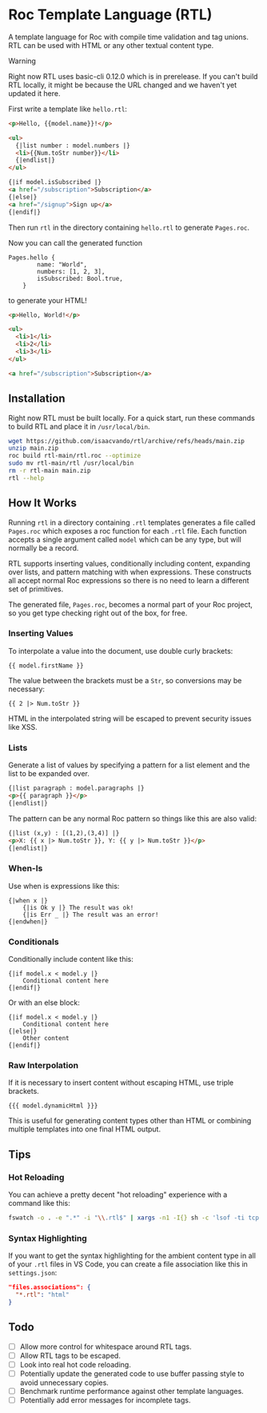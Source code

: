 # Roc Template Language (RTL)

A template language for Roc with compile time validation and tag unions. RTL can be used with HTML or any other textual content type.

> [!WARNING]
> Right now RTL uses basic-cli 0.12.0 which is in prerelease. If you can't build RTL locally, it might be because the URL changed and we haven't yet updated it here.

First write a template like `hello.rtl`:

```html
<p>Hello, {{model.name}}!</p>

<ul>
  {|list number : model.numbers |}
  <li>{{Num.toStr number}}</li>
  {|endlist|}
</ul>

{|if model.isSubscribed |}
<a href="/subscription">Subscription</a>
{|else|}
<a href="/signup">Sign up</a>
{|endif|}
```

Then run `rtl` in the directory containing `hello.rtl` to generate `Pages.roc`.

Now you can call the generated function

```roc
Pages.hello {
        name: "World",
        numbers: [1, 2, 3],
        isSubscribed: Bool.true,
    }
```

to generate your HTML!

```html
<p>Hello, World!</p>

<ul>
  <li>1</li>
  <li>2</li>
  <li>3</li>
</ul>

<a href="/subscription">Subscription</a>
```

## Installation

Right now RTL must be built locally. For a quick start, run these commands to build RTL and place it in `/usr/local/bin`.

```bash
wget https://github.com/isaacvando/rtl/archive/refs/heads/main.zip
unzip main.zip
roc build rtl-main/rtl.roc --optimize
sudo mv rtl-main/rtl /usr/local/bin
rm -r rtl-main main.zip
rtl --help
```

## How It Works

Running `rtl` in a directory containing `.rtl` templates generates a file called `Pages.roc` which exposes a roc function for each `.rtl` file. Each function accepts a single argument called `model` which can be any type, but will normally be a record.

RTL supports inserting values, conditionally including content, expanding over lists, and pattern matching with when expressions. These constructs all accept normal Roc expressions so there is no need to learn a different set of primitives.

The generated file, `Pages.roc`, becomes a normal part of your Roc project, so you get type checking right out of the box, for free.

### Inserting Values

To interpolate a value into the document, use double curly brackets:

```
{{ model.firstName }}
```

The value between the brackets must be a `Str`, so conversions may be necessary:

```
{{ 2 |> Num.toStr }}
```

HTML in the interpolated string will be escaped to prevent security issues like XSS.

### Lists

Generate a list of values by specifying a pattern for a list element and the list to be expanded over.

```html
{|list paragraph : model.paragraphs |}
<p>{{ paragraph }}</p>
{|endlist|}
```

The pattern can be any normal Roc pattern so things like this are also valid:

```html
{|list (x,y) : [(1,2),(3,4)] |}
<p>X: {{ x |> Num.toStr }}, Y: {{ y |> Num.toStr }}</p>
{|endlist|}
```

### When-Is

Use when is expressions like this:

```
{|when x |}
    {|is Ok y |} The result was ok!
    {|is Err _ |} The result was an error!
{|endwhen|}
```

### Conditionals

Conditionally include content like this:

```
{|if model.x < model.y |}
    Conditional content here
{|endif|}
```

Or with an else block:

```
{|if model.x < model.y |}
    Conditional content here
{|else|}
    Other content
{|endif|}
```

### Raw Interpolation

If it is necessary to insert content without escaping HTML, use triple brackets.

```
{{{ model.dynamicHtml }}}
```

This is useful for generating content types other than HTML or combining multiple templates into one final HTML output.

## Tips

### Hot Reloading

You can achieve a pretty decent "hot reloading" experience with a command like this:

```bash
fswatch -o . -e ".*" -i "\\.rtl$" | xargs -n1 -I{} sh -c 'lsof -ti tcp:8000 | xargs kill -9 && rtl && roc server.roc &'
```

### Syntax Highlighting

If you want to get the syntax highlighting for the ambient content type in all of your `.rtl` files in VS Code, you can create a file association like this in `settings.json`:

```json
"files.associations": {
  "*.rtl": "html"
}
```

## Todo

- [ ] Allow more control for whitespace around RTL tags.
- [ ] Allow RTL tags to be escaped.
- [ ] Look into real hot code reloading.
- [ ] Potentially update the generated code to use buffer passing style to avoid unnecessary copies.
- [ ] Benchmark runtime performance against other template languages.
- [ ] Potentially add error messages for incomplete tags.
